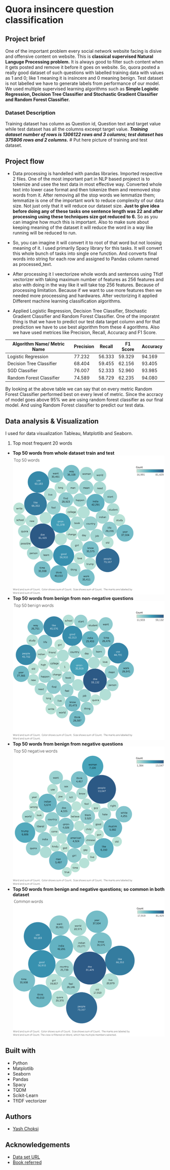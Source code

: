 # Quora insincere question classification

## Project brief
One of the important problem every social network website facing is disive and offensive content on website. This is **classical supervised Natural Languge Processing problem.** It is always good to filter such content when it gets posted and remove it before it goes on website. So, quora posted a really good dataset of such questions with labelled training data with values as 1 and 0; like 1 meaning it is insincere and 0 meaning benign. Test dataset is not labelled we have to generate labels from performance of our model. We used multiple supervised learning algorithms such as **Simple Logistic Regression, Decision Tree Classifier and Stochastic Gradient Classifier and Random Forest Classifier.**

### Dataset Description
Training dataset has column as Question id, Question text and target value while test dataset has all the columns exceept target value. ***Training dataset number of rows is 1306122 rows and 3 columns; test dataset has 375806 rows and 2 columns.*** # Put here picture of training and test dataset.

## Project flow
* Data processing is handelled with pandas libraries. Imported respective 2 files. One of the most important part in NLP based projeect is to tokenize and usee the text data in most effective way. Converted whole text into lower case format and then tokenize them and reemoved stop words from it. After removing all the stop words we lemmatize them; lemmatize is one of the important work to reduce complexity of our data size. Not just only that it will reduce our dataset size. **Just to give idea before doing any of these tasks one sentence length was 22 and after processing using these techniques size got reduced to 6.** So as you can imagine how much this is important. Also to make sure about keeping meaning of the dataset it will reduce the word in a way like running will be reduced to run. 
* So, you can imagine it will convert it to root of that word but not loosing meaning of it. I used primarily Spacy library for this tasks. It will convert this whole bunch of tasks into single one function. And converts final words into string for each row and assigned to Pandas column named as processed_text.

* After processing it I veectorizee whole words and sentences using Tfidf vectorizer with taking maximum number of features as 256 features and also with doing in the way like it will take top 256 features. Because of processing limitation. Because if we want to use more features then we needed more proceessing and hardwares. After vectorizing it applied Different machine learning classification algorithms.

* Applied Logistic Regression, Decision Tree Classifier, Stochastic Gradient Classifier and Random Forest Classifier. One of the imporatnt thing is that we have to predict our test data target column and for that prediction we have to use best algorithm from these 4 agorithms. Also we have used metrices like Precision, Recall, Accuracy and F1 Score.

| Algorithm Name/ Metric Name | Precision     | Recall        | F1 Score      | Accuracy      |      
| --------------------------- | ------------- | ------------- | ------------- | ------------- |
| Logistic Regression         | 77.232        | 56.333        | 59.329        | 94.169        |
| Decision Tree Classifier    | 68.404        | 59.455        | 62.156        | 93.405        | 
| SGD Classifier              | 76.007        | 52.333        | 52.960        | 93.985        |
| Random Forest Classifier    | 74.589        | 58.729        | 62.235        | 94.080        |

By looking at the above table we can say that on every metric Random Forest Classifier performed best on every level of metric. Since the accracy of model goes above 95% we are using random forest classifier as our final model. And using Random Forest classifier to predict our test data. 

## Data analysis & Visualization
I used for data visualization Tableau, Matplotlib and Seaborn.
1. Top most frequent 20 words

* **Top 50 words from whole dataset train and test**
![Solar panel in residential and non-residential](./Visualization/top50words.png)
* **Top 50 words from benign from non-negative questions**
![Solar panel in residential and non-residential](./Visualization/top50benign.png)
* **Top 50 words from benign from negative questions**
![Solar panel in residential and non-residential](./Visualization/top50negative.png)
* **Top 50 words from benign and negative questions; so common in both dataset**
![Solar panel in residential and non-residential](./Visualization/commonWords.png)

## Built with
* Python
* Matplotlib
* Seaborn
* Pandas
* Spacy
* TQDM
* Scikit-Learn
* TfIDF vectorizer

## Authors
* [Yash Choksi](https://www.linkedin.com/in/choksiyash/)

## Acknowledgements
* [Data set URL](https://www.kaggle.com/c/quora-insincere-questions-classification)
* [Book referred](https://www.amazon.com/Hands-Machine-Learning-Scikit-Learn-TensorFlow/dp/1491962291)
